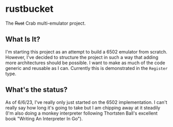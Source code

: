 # rustbucket

The ~~Rust~~ Crab multi-emulator project.

## What Is It?

I'm starting this project as an attempt to build a 6502 emulator
from scratch. However, I've decided to structure the project in
such a way that adding more architectures should be possible.
I want to make as much of the code generic and reusable as I can.
Currently this is demonstrated in the `Register` type.

## What's the status?

As of 6/6/23, I've really only just started on the 6502
implementation. I can't really say how long it's going to take
but I am chipping away at it steadily (I'm also doing a monkey
interpreter following Thortsten Ball's excellent book "Writing
An Interpreter In Go").

